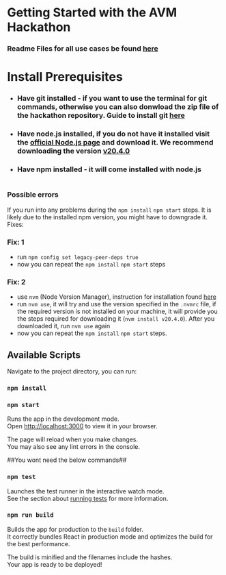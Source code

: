 # Getting Started with the AVM Hackathon 

### Readme Files for all use cases be found [here](https://github.com/addvaluemachine/avm-genai-hackathon-usecases)

#
# Install Prerequisites
* ### Have git installed - if you want to use the terminal for git commands, otherwise you can also donwload the zip file of the hackathon repository. Guide to install git [here](https://github.com/git-guides/install-git)
* ### Have node.js installed, if you do not have it installed visit the  [official Node.js page](https://nodejs.org/en/download/) and download it. We recommend downloading the version [v20.4.0](https://nodejs.org/dist/v20.4.0/)
* ### Have npm installed - it will come installed with node.js

#

### Possible errors
If you run into any problems during the `npm install` `npm start` steps.
It is likely due to the installed npm version, you might have to downgrade it. Fixes:

### Fix: 1
- run ```npm config set legacy-peer-deps true```
- now you can repeat the `npm install` `npm start` steps

### Fix: 2    
- use ```nvm``` (Node Version Manager), instruction for installation found [here](https://github.com/nvm-sh/nvm?tab=readme-ov-file#installing-and-updating)
- run `nvm use`, it will try and use the version specified in the ```.nvmrc``` file, if the required version is not installed on your machine, it will provide you the steps required for downloading it (```nvm install v20.4.0```). After you downloaded it, run `nvm use` again
- now you can repeat the `npm install` `npm start` steps.



## Available Scripts
Navigate to the project directory, you can run:
### `npm install`
### `npm start`

Runs the app in the development mode.\
Open [http://localhost:3000](http://localhost:3000) to view it in your browser.

The page will reload when you make changes.\
You may also see any lint errors in the console.







##You wont need the below commands##
### `npm test`

Launches the test runner in the interactive watch mode.\
See the section about [running tests](https://facebook.github.io/create-react-app/docs/running-tests) for more information.

### `npm run build`

Builds the app for production to the `build` folder.\
It correctly bundles React in production mode and optimizes the build for the best performance.

The build is minified and the filenames include the hashes.\
Your app is ready to be deployed!


